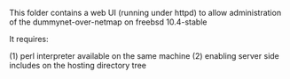 
This folder contains a web UI (running under httpd) to allow administration of the dummynet-over-netmap on freebsd 10.4-stable

It requires:

(1) perl interpreter available on the same machine
(2) enabling server side includes on the hosting directory tree

